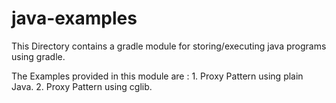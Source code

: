 # java-examples
This Directory contains a gradle module for storing/executing java programs using gradle.

The Examples provided in this module are :
	1. Proxy Pattern using plain Java.
	2. Proxy Pattern using cglib.
